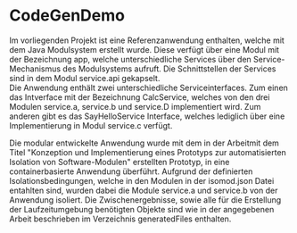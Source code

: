 # CodeGenDemo
Im vorliegenden Projekt ist eine Referenzanwendung enthalten, welche mit dem Java Modulsystem erstellt wurde. 
Diese verfügt über eine Modul mit der Bezeichnung app, welche unterschiedliche Services über den Service-Mechanismus 
des Modulsystems aufruft. Die Schnittstellen der Services sind in dem Modul service.api gekapselt.  
Die Anwendung enthält zwei unterschiedliche Serviceinterfaces. Zum einen das Intverface mit der Bezeichnung CalcService,
welches von den drei Modulen  service.a, service.b und service.D  implementiert wird. Zum anderen gibt es das SayHelloService Interface, 
welches lediglich über eine Implementierung in Modul service.c verfügt.

Die modular entwickelte Anwendung wurde mit dem in der Arbeitmit dem Titel "Konzeption und Implementierung eines Prototyps zur 
automatisierten Isolation von Software-Modulen" erstellten Prototyp, in eine containerbasierte Anwendung überführt.
Aufgrund der definierten Isolationsbedingungen, welche in den Modulen in der isomod.json Datei entahlten sind, wurden dabei die Module 
service.a und service.b von der Anwendung isoliert. Die Zwischenergebnisse, sowie alle für die Erstellung der Laufzeitumgebung benötigten
Objekte sind wie in der angegebenen Arbeit beschrieben im Verzeichnis generatedFiles enthalten.
